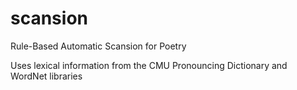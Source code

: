 # scansion
Rule-Based Automatic Scansion for Poetry

Uses lexical information from the CMU Pronouncing Dictionary and WordNet libraries
